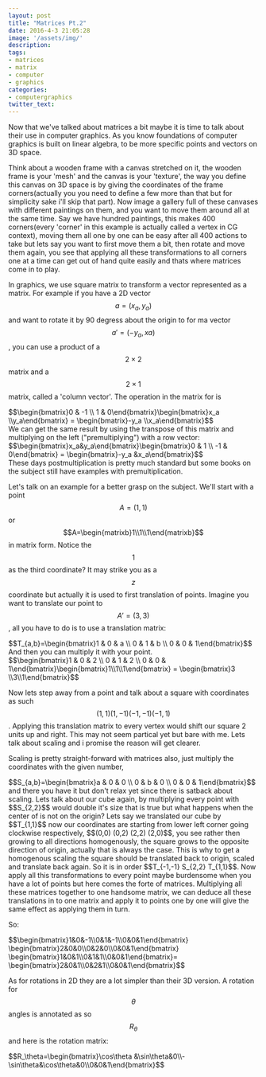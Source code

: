 ```yaml
---
layout: post
title: "Matrices Pt.2"
date: 2016-4-3 21:05:28
image: '/assets/img/'
description:
tags:
- matrices
- matrix
- computer
- graphics
categories:
- computergraphics
twitter_text:
---
```


Now that we've talked about matrices a bit maybe it is time to talk about their use in computer graphics. As you know foundations of computer graphics is built on linear algebra, to be more specific points and vectors on 3D space.


Think about a wooden frame with a canvas stretched on it, the wooden frame is your 'mesh' and the canvas is your 'texture', the way you define this canvas on 3D space is by giving the coordinates of the frame corners(actually you you need to define a few more than that but for simplicity sake i'll skip that part). Now image a gallery full of these canvases with different paintings on them, and you want to move them around all at the same time. Say we have hundred paintings, this makes 400 corners(every 'corner' in this example is actually called a vertex in CG context), moving them all one by one can be easy after all 400 actions to take but lets say you want to first move them a bit, then rotate and move them again, you see that applying all these transformations to all corners one at a time can get out of hand quite easily and thats where matrices come in to play.


In graphics, we use square matrix to transform a vector represented as a matrix. For example if you have a 2D vector $$a=(x_a,y_a)$$ and want to rotate it by 90 degress about the origin to for ma vector $$a'=(-y_a,xa)$$, you can use a product of a $$2 \times 2$$ matrix and a $$2 \times 1 $$ matrix, called a 'column vector'. The operation in the matrix for is
<div>
$$\begin{bmatrix}0 & -1 \\ 1 & 0\end{bmatrix}\begin{bmatrix}x_a \\y_a\end{bmatrix} = \begin{bmatrix}-y_a \\x_a\end{bmatrix}$$
</div>
We can get the same result by using the transpose of this matrix and multiplying on the left ("premultiplying") with a row vector:
<div>
$$\begin{bmatrix}x_a&y_a\end{bmatrix}\begin{bmatrix}0 & 1 \\ -1 & 0\end{bmatrix} = \begin{bmatrix}-y_a &x_a\end{bmatrix}$$
</div>
These days postmultiplication is pretty much standard but some books on the subject still have examples with premultiplication.


Let's talk on an example for a better grasp on the subject. We'll start with a point $$A=(1,1)$$ or $$A=\begin{matrixb}1\\1\\1\end{matrixb}$$ in matrix form. Notice the $$1$$ as the third coordinate? It may strike you as a $$z$$ coordinate but actually it is used to first translation of points. Imagine you want to translate our point to $$A'=(3,3)$$, all you have to do is to use a translation matrix:
<div>$$T_{a,b}=\begin{bmatrix}1 & 0 & a \\ 0 & 1 & b \\ 0 & 0 & 1\end{bmatrix}$$</div>
And then you can multiply it with your point.
<div>
$$\begin{bmatrix}1 & 0 & 2 \\ 0 & 1 & 2 \\ 0 & 0 & 1\end{bmatrix}\begin{bmatrix}1\\1\\1\end{bmatrix} = \begin{bmatrix}3 \\3\\1\end{bmatrix}$$
</div>

Now lets step away from a point and talk about a square with coordinates as such $$(1,1) (1,-1) (-1,-1) (-1,1)$$. Applying this translation matrix to every vertex would shift our square 2 units up and right. This may not seem partical yet but bare with me. Lets talk about scaling and i promise the reason will get clearer.


Scaling is pretty straight-forward with matrices also, just multiply the coordinates with the given number,
<div>
$$S_{a,b}=\begin{bmatrix}a & 0 & 0 \\ 0 & b & 0 \\ 0 & 0 & 1\end{bmatrix}$$
</div> 
and there you have it but don't relax yet since there is satback about scaling. Lets talk about our cube again, by multiplying every point with $$S_{2,2}$$ would double it's size that is true but what happens when the center of is not on the origin? Lets say we translated our cube by $$T_{1,1}$$ now our coordinates are starting from lower left corner going clockwise respectively, $$(0,0) (0,2) (2,2) (2,0)$$, you see rather then growing to all directions homogenously, the square grows to the opposite direction of origin, actually that is always the case. This is why to get a homogenous scaling the square should be translated back to origin, scaled and translate back again. So it is in order $$T_{-1,-1} S_{2,2} T_{1,1}$$. Now apply all this transformations to every point maybe burdensome when you have a lot of points but here comes the forte of matrices. Multiplying all these matrices together to one handsome matrix, we can deduce all these translations in to one matrix and apply it to points one by one will give the same effect as applying them in turn.

So:
<div>
$$\begin{bmatrix}1&0&-1\\0&1&-1\\0&0&1\end{bmatrix}
\begin{bmatrix}2&0&0\\0&2&0\\0&0&1\end{bmatrix}
\begin{bmatrix}1&0&1\\0&1&1\\0&0&1\end{bmatrix}=
\begin{bmatrix}2&0&1\\0&2&1\\0&0&1\end{bmatrix}$$
</div>

As for rotations in 2D they are a lot simpler than their 3D version. A rotation for $$\theta$$ angles is annotated as so $$R_\theta$$ and here is the rotation matrix:
<div>
$$R_\theta=\begin{bmatrix}\cos\theta &\sin\theta&0\\-\sin\theta&\cos\theta&0\\0&0&1\end{bmatrix}$$
</div>